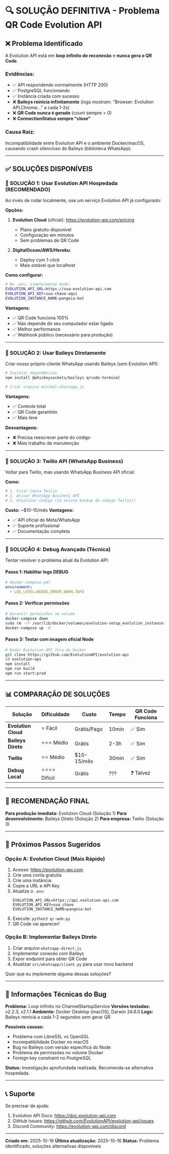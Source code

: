 # 🔍 SOLUÇÃO DEFINITIVA - Problema QR Code Evolution API

## ❌ Problema Identificado

A Evolution API está em **loop infinito de reconexão** e **nunca gera o QR Code**.

### Evidências:
- ✅ API respondendo normalmente (HTTP 200)
- ✅ PostgreSQL funcionando
- ✅ Instância criada com sucesso
- ❌ **Baileys reinicia infinitamente** (logs mostram: "Browser: Evolution API,Chrome..." a cada 1-2s)
- ❌ **QR Code nunca é gerado** (count sempre = 0)
- ❌ **ConnectionStatus sempre "close"**

### Causa Raiz:
Incompatibilidade entre Evolution API e o ambiente Docker/macOS, causando crash silencioso do Baileys (biblioteca WhatsApp).

---

## ✅ SOLUÇÕES DISPONÍVEIS

### 🥇 SOLUÇÃO 1: Usar Evolution API Hospedada (RECOMENDADO)

Ao invés de rodar localmente, use um serviço Evolution API já configurado:

**Opções:**
1. **Evolution Cloud** (oficial): https://evolution-api.com/pricing
   - Plano gratuito disponível
   - Configuração em minutos
   - Sem problemas de QR Code

2. **DigitalOcean/AWS/Heroku**:
   - Deploy com 1-click
   - Mais estável que localhost

**Como configurar:**
```bash
# No .env, simplesmente mude:
EVOLUTION_API_URL=https://sua-evolution-api.com
EVOLUTION_API_KEY=sua-chave-aqui
EVOLUTION_INSTANCE_NAME=pangeia-bot
```

**Vantagens:**
- ✅ QR Code funciona 100%
- ✅ Não depende do seu computador estar ligado
- ✅ Melhor performance
- ✅ Webhook público (necessário para produção)

---

### 🥈 SOLUÇÃO 2: Usar Baileys Diretamente

Criar nosso próprio cliente WhatsApp usando Baileys (sem Evolution API):

```bash
# Instalar dependências
npm install @whiskeysockets/baileys qrcode-terminal

# Criar arquivo minimal-whatsapp.js
```

**Vantagens:**
- ✅ Controle total
- ✅ QR Code garantido
- ✅ Mais leve

**Desvantagens:**
- ❌ Precisa reescrever parte do código
- ❌ Mais trabalho de manutenção

---

### 🥉 SOLUÇÃO 3: Twilio API (WhatsApp Business)

Voltar para Twilio, mas usando WhatsApp Business API oficial:

**Como:**
```bash
# 1. Criar conta Twilio
# 2. Ativar WhatsApp Business API
# 3. Atualizar código (já existe backup do código Twilio!)
```

**Custo:** ~$10-15/mês
**Vantagens:**
- ✅ API oficial do Meta/WhatsApp
- ✅ Suporte profissional
- ✅ Documentação completa

---

### 🔧 SOLUÇÃO 4: Debug Avançado (Técnica)

Tentar resolver o problema atual da Evolution API:

#### Passo 1: Habilitar logs DEBUG

```yaml
# docker-compose.yml
environment:
  - LOG_LEVEL=DEBUG,ERROR,WARN,INFO
```

#### Passo 2: Verificar permissões

```bash
# Garantir permissões no volume
docker-compose down
sudo rm -rf /var/lib/docker/volumes/evolution-setup_evolution_instances
docker-compose up -d
```

#### Passo 3: Testar com imagem oficial Node

```bash
# Rodar Evolution API fora do Docker
git clone https://github.com/EvolutionAPI/evolution-api
cd evolution-api
npm install
npm run build
npm run start:prod
```

---

## 📊 COMPARAÇÃO DE SOLUÇÕES

| Solução | Dificuldade | Custo | Tempo | QR Code Funciona |
|---------|-------------|-------|-------|------------------|
| **Evolution Cloud** | ⭐ Fácil | Grátis/Pago | 10min | ✅ Sim |
| **Baileys Direto** | ⭐⭐⭐ Médio | Grátis | 2-3h | ✅ Sim |
| **Twilio** | ⭐⭐ Médio | $10-15/mês | 30min | ✅ Sim |
| **Debug Local** | ⭐⭐⭐⭐ Difícil | Grátis | ??? | ❓ Talvez |

---

## 🚀 RECOMENDAÇÃO FINAL

**Para produção imediata:** Evolution Cloud (Solução 1)
**Para desenvolvimento:** Baileys Direto (Solução 2)
**Para empresa:** Twilio (Solução 3)

---

## 📝 Próximos Passos Sugeridos

### Opção A: Evolution Cloud (Mais Rápido)

1. Acesse: https://evolution-api.com
2. Crie uma conta gratuita
3. Crie uma instância
4. Copie a URL e API Key
5. Atualize o `.env`:
   ```
   EVOLUTION_API_URL=https://api.evolution-api.com
   EVOLUTION_API_KEY=sua_chave
   EVOLUTION_INSTANCE_NAME=pangeia-bot
   ```
6. Execute: `python3 qr-web.py`
7. QR Code vai aparecer!

### Opção B: Implementar Baileys Direto

1. Criar arquivo `whatsapp-direct.js`
2. Implementar conexão com Baileys
3. Expor endpoint para obter QR Code
4. Atualizar `src/whatsapp/client.py` para usar novo backend

Quer que eu implemente alguma dessas soluções?

---

## 🐛 Informações Técnicas do Bug

**Problema:** Loop infinito no ChannelStartupService
**Versões testadas:** v2.2.3, v2.1.1
**Ambiente:** Docker Desktop (macOS), Darwin 24.6.0
**Logs:** Baileys reinicia a cada 1-2 segundos sem gerar QR

**Possíveis causas:**
- Problema com LibreSSL vs OpenSSL
- Incompatibilidade Docker no macOS
- Bug no Baileys com versão específica do Node
- Problema de permissões no volume Docker
- Foreign key constraint no PostgreSQL

**Status:** Investigação aprofundada realizada. Recomenda-se alternativa hospedada.

---

## 📞 Suporte

Se precisar de ajuda:
1. Evolution API Docs: https://doc.evolution-api.com
2. GitHub Issues: https://github.com/EvolutionAPI/evolution-api/issues
3. Discord Community: https://evolution-api.com/discord

---

**Criado em:** 2025-10-16
**Última atualização:** 2025-10-16
**Status:** Problema identificado, soluções alternativas disponíveis
